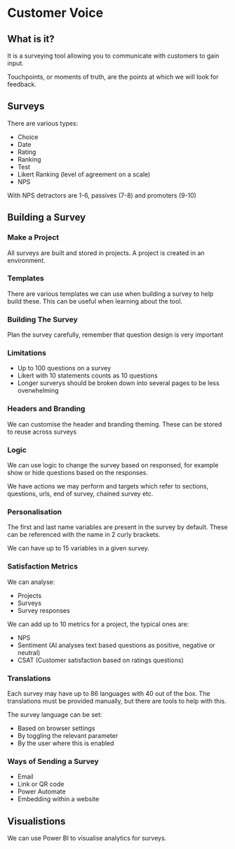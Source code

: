 # Customer Voice

## What is it?

It is a surveying tool allowing you to communicate with customers to gain input.

Touchpoints, or moments of truth, are the points at which we will look for 
feedback.

## Surveys

There are various types:

- Choice
- Date
- Rating
- Ranking
- Test
- Likert Ranking (level of agreement on a scale)
- NPS 

With NPS detractors are 1-6, passives (7-8) and promoters (9-10)

## Building a Survey

### Make a Project

All surveys are built and stored in projects. A project is created in an 
environment.

### Templates

There are various templates we can use when building a survey to help build 
these. This can be useful when learning about the tool.

### Building The Survey

Plan the survey carefully, remember that question design is very important

### Limitations

- Up to 100 questions on a survey
- Likert with 10 statements counts as 10 questions
- Longer surverys should be broken down into several pages to be less 
overwhelming

### Headers and Branding

We can customise the header and branding theming. These can be stored to reuse
across surveys

### Logic

We can use logic to change the survey based on responsed, for example show or
hide questions based on the responses.

We have actions we may perform and targets which refer to sections, questions,
urls, end of survey, chained survey etc.

### Personalisation

The first and last name variables are present in the survey by default. These
can be referenced with the name in 2 curly brackets.

We can have up to 15 variables in a given survey.

### Satisfaction Metrics

We can analyse:

- Projects
- Surveys
- Survey responses

We can add up to 10 metrics for a project, the typical ones are:

- NPS
- Sentiment (AI analyses text based questions as positive, negative or neutral)
- CSAT (Customer satisfaction based on ratings questions)

### Translations

Each survey may have up to 86 languages with 40 out of the box. The translations
must be provided manually, but there are tools to help with this.

The survey language can be set:
- Based on browser settings
- By toggling the relevant parameter
- By the user where this is enabled

### Ways of Sending a Survey

- Email
- Link or QR code
- Power Automate 
- Embedding within a website

## Visualistions

We can use Power BI to visualise analytics for surveys.


